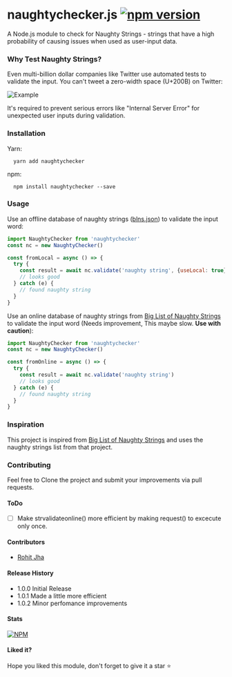 # naughtychecker.js [![npm version](https://badge.fury.io/js/naughtychecker.svg)](https://badge.fury.io/js/naughtychecker)
A Node.js module to check for Naughty Strings - strings that have a high probability of causing issues when used as user-input data.


### Why Test Naughty Strings?
Even multi-billion dollar companies like Twitter use automated tests to validate the input. You can't tweet a zero-width space (U+200B) on Twitter:

![Example](http://i.imgur.com/HyDg2eV.gif)

It's required to prevent serious errors like "Internal Server Error" for unexpected user inputs during validation.


### Installation

Yarn:
```shell
  yarn add naughtychecker
```

npm:
```shell
  npm install naughtychecker --save
```


### Usage
Use an offline database of naughty strings ([blns.json](blns.json)) to validate the input word:
```js
import NaughtyChecker from 'naughtychecker'
const nc = new NaughtyChecker()

const fromLocal = async () => {
  try {
    const result = await nc.validate('naughty string', {useLocal: true})
    // looks good
  } catch (e) {
    // found naughty string
  }
}
```

Use an online database of naughty strings from [Big List of Naughty Strings](https://github.com/minimaxir/big-list-of-naughty-strings) to validate the input word (Needs improvement, This maybe slow. **Use with caution**):
```js
import NaughtyChecker from 'naughtychecker'
const nc = new NaughtyChecker()

const fromOnline = async () => {
  try {
    const result = await nc.validate('naughty string')
    // looks good
  } catch (e) {
    // found naughty string
  }
}
```


### Inspiration
This project is inspired from [Big List of Naughty Strings](https://github.com/minimaxir/big-list-of-naughty-strings) and uses the naughty strings list from that project.


### Contributing
Feel free to Clone the project and submit your improvements via pull requests.


#### ToDo
- [ ] Make  strvalidateonline() more efficient by making request() to excecute only once.


#### Contributors
* [Rohit Jha](https://github.com/rohitjha)


#### Release History

* 1.0.0 Initial Release
* 1.0.1 Made a little more efficient
* 1.0.2 Minor perfomance improvements

#### Stats
[![NPM](https://nodei.co/npm/naughtychecker.png?downloads=true&stars=true)](https://nodei.co/npm/naughtychecker/)

#### Liked it?
Hope you liked this module, don't forget to give it a star :star:

